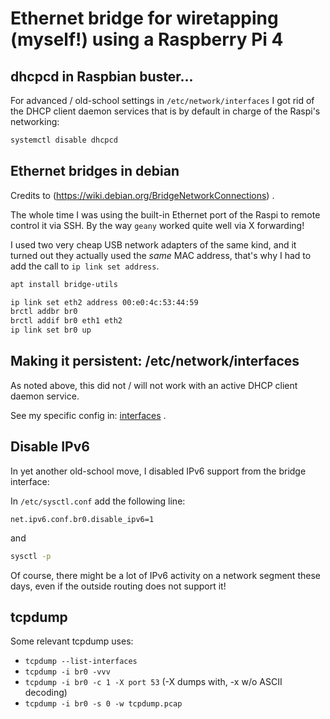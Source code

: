 # Ethernet bridge for wiretapping (myself!) using a Raspberry Pi 4

## dhcpcd in Raspbian buster...

For advanced / old-school settings in `/etc/network/interfaces` I got rid of the DHCP client daemon services that is by default in charge of the Raspi's networking:
```bash
systemctl disable dhcpcd
```

## Ethernet bridges in debian

Credits to (https://wiki.debian.org/BridgeNetworkConnections) .

The whole time I was using the built-in Ethernet port of the Raspi to remote control it via SSH. By the way `geany` worked quite well via X forwarding!

I used two very cheap USB network adapters of the same kind, and it turned out they actually used the *same* MAC address, that's why I had to add the call to `ip link set address`.

```bash 
apt install bridge-utils
```

```bash 
ip link set eth2 address 00:e0:4c:53:44:59
brctl addbr br0
brctl addif br0 eth1 eth2
ip link set br0 up
``` 

## Making it persistent: /etc/network/interfaces

As noted above, this did not / will not work with an active DHCP client daemon service.

See my specific config in: [interfaces](/etc/network/interfaces) .

## Disable IPv6

In yet another old-school move, I disabled IPv6 support from the bridge interface:

In `/etc/sysctl.conf` add the following line:
```
net.ipv6.conf.br0.disable_ipv6=1
```
and
```bash
sysctl -p
```

Of course, there might be a lot of IPv6 activity on a network segment these days, even if the outside routing does not support it!

## tcpdump

Some relevant tcpdump uses:
  * `tcpdump --list-interfaces`
  * `tcpdump -i br0 -vvv`
  * `tcpdump -i br0 -c 1 -X port 53` (-X dumps with, -x w/o ASCII decoding)
  * `tcpdump -i br0 -s 0 -w tcpdump.pcap`

